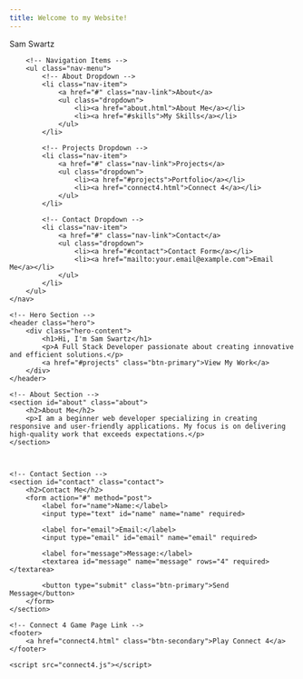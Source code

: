 ```yaml
---
title: Welcome to my Website!
---
```

<!DOCTYPE html>
<html lang="en">
<head>
    <meta charset="UTF-8">
    <meta name="viewport" content="width=device-width, initial-scale=1.0">
    <title>Portfolio Website</title>
    <link rel="stylesheet" href="styles.css">
    <link rel="stylesheet" href="nav.css">
    <link href="https://fonts.googleapis.com/css2?family=Roboto:wght@400;700&display=swap" rel="stylesheet">
</head>
<body>
    <!-- Navigation Bar with Dropdowns -->
    <nav class="navbar">
        <!-- Logo or Name -->
        <div class="nav-brand">Sam Swartz</div>
        
        <!-- Navigation Items -->
        <ul class="nav-menu">
            <!-- About Dropdown -->
            <li class="nav-item">
                <a href="#" class="nav-link">About</a>
                <ul class="dropdown">
                    <li><a href="about.html">About Me</a></li>
                    <li><a href="#skills">My Skills</a></li>
                </ul>
            </li>
            
            <!-- Projects Dropdown -->
            <li class="nav-item">
                <a href="#" class="nav-link">Projects</a>
                <ul class="dropdown">
                    <li><a href="#projects">Portfolio</a></li>
                    <li><a href="connect4.html">Connect 4</a></li>
                </ul>
            </li>
            
            <!-- Contact Dropdown -->
            <li class="nav-item">
                <a href="#" class="nav-link">Contact</a>
                <ul class="dropdown">
                    <li><a href="#contact">Contact Form</a></li>
                    <li><a href="mailto:your.email@example.com">Email Me</a></li>
                </ul>
            </li>
        </ul>
    </nav>

    <!-- Hero Section -->
    <header class="hero">
        <div class="hero-content">
            <h1>Hi, I'm Sam Swartz</h1>
            <p>A Full Stack Developer passionate about creating innovative and efficient solutions.</p>
            <a href="#projects" class="btn-primary">View My Work</a>
        </div>
    </header>

    <!-- About Section -->
    <section id="about" class="about">
        <h2>About Me</h2>
        <p>I am a beginner web developer specializing in creating responsive and user-friendly applications. My focus is on delivering high-quality work that exceeds expectations.</p>
    </section>

 

    <!-- Contact Section -->
    <section id="contact" class="contact">
        <h2>Contact Me</h2>
        <form action="#" method="post">
            <label for="name">Name:</label>
            <input type="text" id="name" name="name" required>

            <label for="email">Email:</label>
            <input type="email" id="email" name="email" required>

            <label for="message">Message:</label>
            <textarea id="message" name="message" rows="4" required></textarea>

            <button type="submit" class="btn-primary">Send Message</button>
        </form>
    </section>

    <!-- Connect 4 Game Page Link -->
    <footer>
        <a href="connect4.html" class="btn-secondary">Play Connect 4</a>
    </footer>

    <script src="connect4.js"></script>
</body>
</html>

